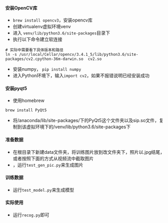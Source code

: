 ####  安装OpenCV库
- `brew install opencv3`，安装opencv库
- 创建virtualenv虚拟环境venv
- 进入 `venv/lib/python3.6/site-packages`目录下
- 执行以下命令建立软连接
```
# 实际中需要看下具体版本和路径
ln -s /usr/local/Cellar/opencv/3.4.1_5/lib/python3.6/site-packages/cv2.cpython-36m-darwin.so  cv2.so
```
-  安装numpy， `pip install numpy`
- 进入Python环境下，输入`import cv2`，如果不报错说明已经安装成功


#### 安装pyqt5
- 使用homebrew
```
brew install PyQt5
```
- 将/anaconda/lib/site-packages/下的PyQt5这个文件夹以及sip.so文件，复制到该虚拟环境下的/venv/lib/python3.6/site-packages下


#### 准备数据
- 在根目录下新建data文件夹，将训练图片放到改文件夹下，照片以.jpg结尾，或者按照下面的方式从视频流中截取图片
- ，运行`test_gen_pic.py`来生成图片

#### 训练数据

- 运行`test_model.py`来生成模型

#### 实际使用

- 运行`recog.py`即可
